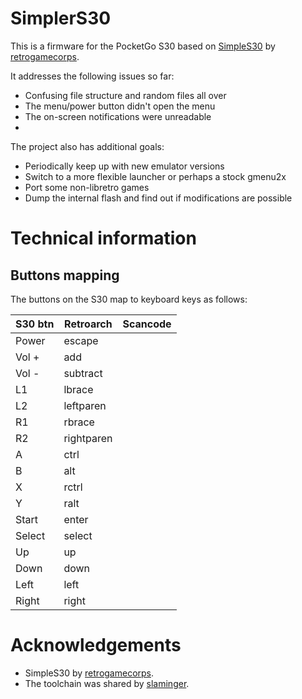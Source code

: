 # SimplerS30

This is a firmware for the PocketGo S30 based on [SimpleS30](https://retrogamecorps.com/2021/02/13/introducing-simple30-an-optimized-pocketgo-s30-firmware/) by [retrogamecorps](https://retrogamecorps.com).

It addresses the following issues so far:

- Confusing file structure and random files all over
- The menu/power button didn't open the menu
- The on-screen notifications were unreadable
- 

The project also has additional goals:

- Periodically keep up with new emulator versions
- Switch to a more flexible launcher or perhaps a stock gmenu2x
- Port some non-libretro games
- Dump the internal flash and find out if modifications are possible



# Technical information

## Buttons mapping

The buttons on the S30 map to keyboard keys as follows:

| S30 btn | Retroarch  | Scancode |
|---------|------------|----------|
| Power   | escape     | 
| Vol +   | add        | 
| Vol -   | subtract   | 
| L1      | lbrace     | 
| L2      | leftparen  | 
| R1      | rbrace     | 
| R2      | rightparen | 
| A       | ctrl       | 
| B       | alt        | 
| X       | rctrl      | 
| Y       | ralt       | 
| Start   | enter      | 
| Select  | select     | 
| Up      | up         | 
| Down    | down       | 
| Left    | left       | 
| Right   | right      | 





# Acknowledgements

- SimpleS30 by [retrogamecorps](https://retrogamecorps.com).
- The toolchain was shared by [slaminger](https://github.com/slaminger).
